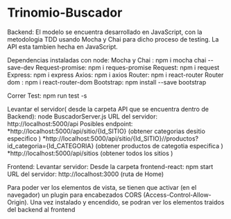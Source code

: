 # Trinomio-Buscador

Backend:
El modelo se encuentra desarrollado en JavaScript, con la metodologia TDD usando Mocha y Chai para dicho proceso de testing.
La API esta tambien hecha en JavaScript.

Dependencias instaladas con node:
Mocha y Chai : npm i mocha chai --save-dev
Request-promise: npm i reques-promise
Request: npm i request
Express: npm i express
Axios: npm i axios
Router: npm i react-router
Router dom : npm i react-router-dom
Bootstrap: npm install --save bootstrap

Correr Test: npm run test -s

Levantar el servidor( desde la carpeta API que se encuentra dentro de Backend): node BuscadorServer.js
URL del servidor: http://localhost:5000/api
Posibles endpoint: 
*http://localhost:5000/api/sitio/{Id_SITIO}  (obtener categorias desitio especifico )
*http://localhost:5000/api/sitio/{Id_SITIO}//productos?id_categoria={Id_CATEGORIA} (obtener productos de categotia especifica )
*http://localhost:5000/api/sitios (obtener todos los sitios )

Frontend:
Levantar servidor: 
Desde la carpeta frontend-react: npm start
URL del servidor: http://localhost:3000 (ruta de Home)

Para poder ver los elementos de vista, se tienen que activar (en el navegador) un plugin para encabezados CORS (Access-Control-Allow-Origin). Una vez instalado y encendido, se podran ver los elementos traidos del backend al frontend




